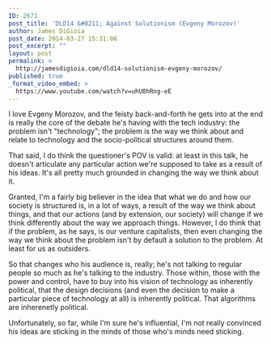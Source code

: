 ```yaml
---
ID: 2671
post_title: 'DLD14 &#8211; Against Solutionism (Evgeny Morozov)'
author: James DiGioia
post_date: 2014-03-27 15:31:06
post_excerpt: ""
layout: post
permalink: >
  http://jamesdigioia.com/dld14-solutionism-evgeny-morozov/
published: true
_format_video_embed: >
  https://www.youtube.com/watch?v=uhU0hRng-eE
---
```

I love Evgeny Morozov, and the feisty back-and-forth he gets into at the end is really the core of the debate he's having with the tech industry: the problem isn't "technology"; the problem is the way we think about and relate to technology and the socio-political structures around them.

That said, I do think the questioner's POV is valid: at least in this talk, he doesn't articulate any particular action we're supposed to take as a result of his ideas. It's all pretty much grounded in changing the way we think about it.

Granted, I'm a fairly big believer in the idea that what we do and how our society is structured is, in a lot of ways, a result of the way we think about things, and that our actions (and by extension, our society) will change if we think differently about the way we approach things. However, I do think that if the problem, as he says, is our venture capitalists, then even changing the way we think about the problem isn't by default a solution to the problem. At least for us as outsiders.

So that changes who his audience is, really; he's not talking to regular people so much as he's talking to the industry. Those within, those with the power and control, have to buy into his vision of technology as inherently political, that the design decisions (and even the decision to make a particular piece of technology at all) is inherently political. That algorithms are inherenetly political.

Unfortunately, so far, while I'm sure he's influential, I'm not really convinced his ideas are sticking in the minds of those who's minds need sticking.